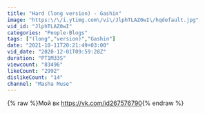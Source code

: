 ```yaml
---
title: "Hard (long version) - Gashin"
image: "https:\/\/i.ytimg.com\/vi\/JlphTLAZ0wI\/hqdefault.jpg"
vid_id: "JlphTLAZ0wI"
categories: "People-Blogs"
tags: ["(long","version)","Gashin"]
date: "2021-10-11T20:21:49+03:00"
vid_date: "2020-12-01T09:59:28Z"
duration: "PT1M33S"
viewcount: "83496"
likeCount: "2992"
dislikeCount: "14"
channel: "Masha Muse"
---
```

{% raw %}Мой вк <a rel="nofollow" target="blank" href="https://vk.com/id267576790">https://vk.com/id267576790</a>{% endraw %}

